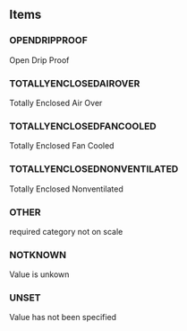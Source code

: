 

<!-- end of short definition -->
## Items

### OPENDRIPPROOF
Open Drip Proof

### TOTALLYENCLOSEDAIROVER
Totally Enclosed Air Over

### TOTALLYENCLOSEDFANCOOLED
Totally Enclosed Fan Cooled

### TOTALLYENCLOSEDNONVENTILATED
Totally Enclosed Nonventilated

### OTHER
required category not on scale

### NOTKNOWN
Value is unkown

### UNSET
Value has not been specified

